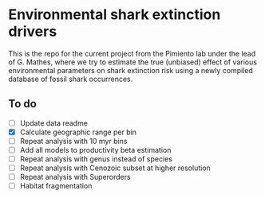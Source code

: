 # Environmental shark extinction drivers
This is the repo for the current project from the Pimiento lab under the lead of G. Mathes, where we try to estimate the true (unbiased) effect of various environmental parameters on shark extinction risk using a newly compiled database of fossil shark occurrences. 

## To do  

- [ ] Update data readme
- [X] Calculate geographic range per bin
- [ ] Repeat analysis with 10 myr bins
- [ ] Add all models to productivity beta estimation
- [ ] Repeat analysis with genus instead of species
- [ ] Repeat analysis with Cenozoic subset at higher resolution
- [ ] Repeat analysis with Superorders
- [ ] Habitat fragmentation
